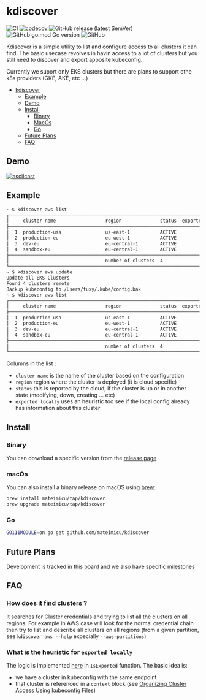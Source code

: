 # kdiscover
![CI](https://github.com/mateimicu/kdiscover/workflows/Lint%20&%20build%20Golang%20project/badge.svg?branch=master)
[![codecov](https://codecov.io/gh/mateimicu/kdiscover/branch/master/graph/badge.svg)](https://codecov.io/gh/mateimicu/kdiscover)
![GitHub release (latest SemVer)](https://img.shields.io/github/v/release/mateimicu/kdiscover?sort=semver)
![GitHub go.mod Go version](https://img.shields.io/github/go-mod/go-version/mateimicu/kdiscover)
![GitHub](https://img.shields.io/github/license/mateimicu/kdiscover)


Kdiscover is a simple utility to list and configure access to all clusters it can find.
The basic usecase revolves in havin access to a lot of clusters but you still need to discover and export apposite kubeconfig.

Currently we suport only EKS clusters but there are plans to support othe k8s providers (GKE, AKE, etc ...)

- [kdiscover](#kdiscover)
  - [Example](#example)
  - [Demo](#demo)
  - [Install](#install)
    - [Binary](#binary)
    - [MacOs](#macos)
    - [Go](#go)
  - [Future Plans](#future-plans)
  - [FAQ](#faq)


## Demo

[![asciicast](https://asciinema.org/a/qfxDubtATYtLJ1W1vOK6rBzSE.svg)](https://asciinema.org/a/qfxDubtATYtLJ1W1vOK6rBzSE)


## Example

```bash
~ $ kdiscover aws list
┌────────────────────────────────────────────────────────────────────────────────┐
│     cluster name                  region              status  exported locally │
├────────────────────────────────────────────────────────────────────────────────┤
│  1  production-usa                us-east-1           ACTIVE          No       │
│  2  production-eu                 eu-west-1           ACTIVE          No       │
│  3  dev-eu                        eu-central-1        ACTIVE          No       │
│  4  sandbox-eu                    eu-central-1        ACTIVE          No       │
├────────────────────────────────────────────────────────────────────────────────┤
│                                   number of clusters  4                        │
└────────────────────────────────────────────────────────────────────────────────┘
~ $ kdiscover aws update
Update all EKS Clusters
Found 4 clusters remote
Backup kubeconfig to /Users/tuxy/.kube/config.bak
~ $ kdiscover aws list
┌────────────────────────────────────────────────────────────────────────────────┐
│     cluster name                  region              status  exported locally │
├────────────────────────────────────────────────────────────────────────────────┤
│  1  production-usa                us-east-1           ACTIVE         Yes       │
│  2  production-eu                 eu-west-1           ACTIVE         Yes       │
│  3  dev-eu                        eu-central-1        ACTIVE         Yes       │
│  4  sandbox-eu                    eu-central-1        ACTIVE         Yes       │
├────────────────────────────────────────────────────────────────────────────────┤
│                                   number of clusters  4                        │
└────────────────────────────────────────────────────────────────────────────────┘
```


Columns in the list :

- `cluster name` is the name of the cluster based on the configuration
- `region` region where the cluster is deployed (it is cloud specific)
- `status` this is reported by the cloud, if the cluster is up or in another state (modifying, down, creating ... etc)
- `exported locally` uses an heuristic too see if the local config already has information about this cluster


## Install

### Binary

You can download a specific version from the [release page](https://github.com/golangci/golangci-lint/releases)

### macOs

You can also install a binary release on macOS using [brew](https://brew.sh/):

```bash
brew install mateimicu/tap/kdiscover
brew upgrade mateimicu/tap/kdiscover
```

### Go

```bash
GO111MODULE=on go get github.com/mateimicu/kdiscover
```

## Future Plans


Development is tracked in [this board](https://github.com/mateimicu/kdiscover/projects/1) and we also have specific [milestones](https://github.com/mateimicu/kdiscover/milestones?direction=asc&sort=due_date)


## FAQ

### How does it find clusters ?

It searches for Cluster credentials and trying to list all the clusters on all regions.
For example in AWS case will look for the normal credential chain then try to list and describe
all clusters on all regions (from a given partition, see `kdiscover aws --help` expecially `--aws-partitions`)

### What is the heuristic for `exported locally`

The logic is implemented [here](./internal/kubeconfig/kubeconfig.go) in `IsExported` function.
The basic idea is:

 - we have a cluster in kubeconfig with the same endpoint
 - that cluster is referenced in a `context` block (see [Organizing Cluster Access Using kubeconfig Files](https://kubernetes.io/docs/concepts/configuration/organize-cluster-access-kubeconfig/#context))
